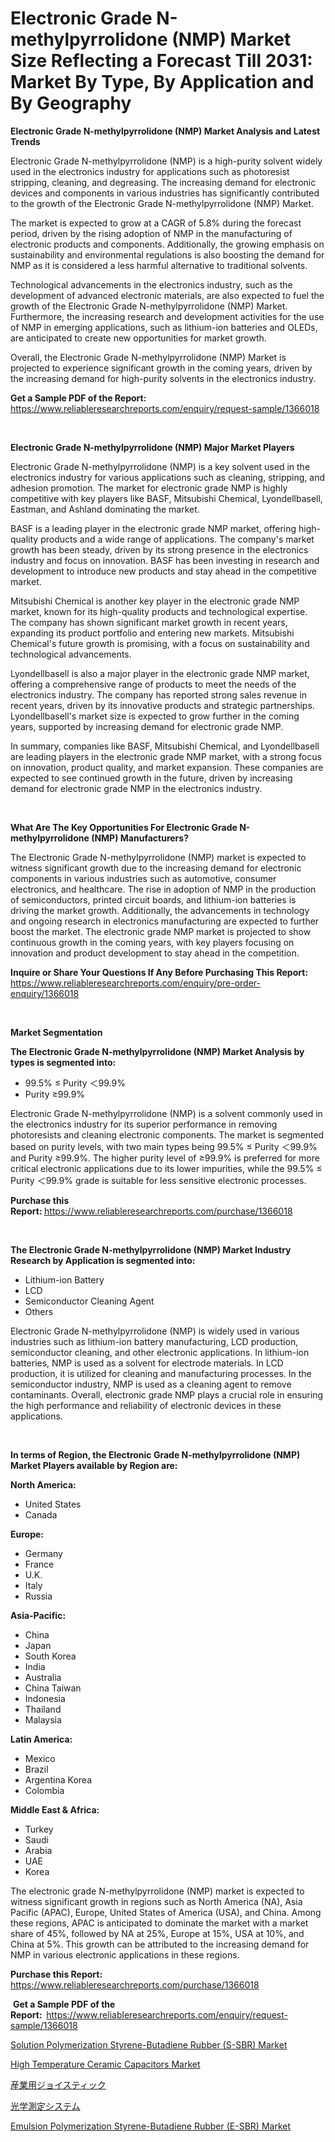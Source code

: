 <p><h1>Electronic Grade N-methylpyrrolidone (NMP) Market Size Reflecting a Forecast Till 2031: Market By Type, By Application and By Geography</h1></p><p><strong>Electronic Grade N-methylpyrrolidone (NMP) Market Analysis and Latest Trends</strong></p>
<p><p>Electronic Grade N-methylpyrrolidone (NMP) is a high-purity solvent widely used in the electronics industry for applications such as photoresist stripping, cleaning, and degreasing. The increasing demand for electronic devices and components in various industries has significantly contributed to the growth of the Electronic Grade N-methylpyrrolidone (NMP) Market.</p><p>The market is expected to grow at a CAGR of 5.8% during the forecast period, driven by the rising adoption of NMP in the manufacturing of electronic products and components. Additionally, the growing emphasis on sustainability and environmental regulations is also boosting the demand for NMP as it is considered a less harmful alternative to traditional solvents.</p><p>Technological advancements in the electronics industry, such as the development of advanced electronic materials, are also expected to fuel the growth of the Electronic Grade N-methylpyrrolidone (NMP) Market. Furthermore, the increasing research and development activities for the use of NMP in emerging applications, such as lithium-ion batteries and OLEDs, are anticipated to create new opportunities for market growth.</p><p>Overall, the Electronic Grade N-methylpyrrolidone (NMP) Market is projected to experience significant growth in the coming years, driven by the increasing demand for high-purity solvents in the electronics industry.</p></p>
<p><strong>Get a Sample PDF of the Report:&nbsp;</strong> <a href="https://www.reliableresearchreports.com/enquiry/request-sample/1366018">https://www.reliableresearchreports.com/enquiry/request-sample/1366018</a></p>
<p>&nbsp;</p>
<p><strong>Electronic Grade N-methylpyrrolidone (NMP) Major Market Players</strong></p>
<p><p>Electronic Grade N-methylpyrrolidone (NMP) is a key solvent used in the electronics industry for various applications such as cleaning, stripping, and adhesion promotion. The market for electronic grade NMP is highly competitive with key players like BASF, Mitsubishi Chemical, Lyondellbasell, Eastman, and Ashland dominating the market.</p><p>BASF is a leading player in the electronic grade NMP market, offering high-quality products and a wide range of applications. The company's market growth has been steady, driven by its strong presence in the electronics industry and focus on innovation. BASF has been investing in research and development to introduce new products and stay ahead in the competitive market.</p><p>Mitsubishi Chemical is another key player in the electronic grade NMP market, known for its high-quality products and technological expertise. The company has shown significant market growth in recent years, expanding its product portfolio and entering new markets. Mitsubishi Chemical's future growth is promising, with a focus on sustainability and technological advancements.</p><p>Lyondellbasell is also a major player in the electronic grade NMP market, offering a comprehensive range of products to meet the needs of the electronics industry. The company has reported strong sales revenue in recent years, driven by its innovative products and strategic partnerships. Lyondellbasell's market size is expected to grow further in the coming years, supported by increasing demand for electronic grade NMP.</p><p>In summary, companies like BASF, Mitsubishi Chemical, and Lyondellbasell are leading players in the electronic grade NMP market, with a strong focus on innovation, product quality, and market expansion. These companies are expected to see continued growth in the future, driven by increasing demand for electronic grade NMP in the electronics industry.</p></p>
<p>&nbsp;</p>
<p><strong>What Are The Key Opportunities For Electronic Grade N-methylpyrrolidone (NMP) Manufacturers?</strong></p>
<p><p>The Electronic Grade N-methylpyrrolidone (NMP) market is expected to witness significant growth due to the increasing demand for electronic components in various industries such as automotive, consumer electronics, and healthcare. The rise in adoption of NMP in the production of semiconductors, printed circuit boards, and lithium-ion batteries is driving the market growth. Additionally, the advancements in technology and ongoing research in electronics manufacturing are expected to further boost the market. The electronic grade NMP market is projected to show continuous growth in the coming years, with key players focusing on innovation and product development to stay ahead in the competition.</p></p>
<p><strong>Inquire or Share Your Questions If Any Before Purchasing This Report:</strong> <a href="https://www.reliableresearchreports.com/enquiry/pre-order-enquiry/1366018">https://www.reliableresearchreports.com/enquiry/pre-order-enquiry/1366018</a></p>
<p>&nbsp;</p>
<p><strong>Market Segmentation</strong></p>
<p><strong>The Electronic Grade N-methylpyrrolidone (NMP) Market Analysis by types is segmented into:</strong></p>
<p><ul><li>99.5% ≤ Purity ＜99.9%</li><li>Purity ≥99.9%</li></ul></p>
<p><p>Electronic Grade N-methylpyrrolidone (NMP) is a solvent commonly used in the electronics industry for its superior performance in removing photoresists and cleaning electronic components. The market is segmented based on purity levels, with two main types being 99.5% ≤ Purity ＜99.9% and Purity ≥99.9%. The higher purity level of ≥99.9% is preferred for more critical electronic applications due to its lower impurities, while the 99.5% ≤ Purity ＜99.9% grade is suitable for less sensitive electronic processes.</p></p>
<p><strong>Purchase this Report:&nbsp;</strong><a href="https://www.reliableresearchreports.com/purchase/1366018">https://www.reliableresearchreports.com/purchase/1366018</a></p>
<p>&nbsp;</p>
<p><strong>The Electronic Grade N-methylpyrrolidone (NMP) Market Industry Research by Application is segmented into:</strong></p>
<p><ul><li>Lithium-ion Battery</li><li>LCD</li><li>Semiconductor Cleaning Agent</li><li>Others</li></ul></p>
<p><p>Electronic Grade N-methylpyrrolidone (NMP) is widely used in various industries such as lithium-ion battery manufacturing, LCD production, semiconductor cleaning, and other electronic applications. In lithium-ion batteries, NMP is used as a solvent for electrode materials. In LCD production, it is utilized for cleaning and manufacturing processes. In the semiconductor industry, NMP is used as a cleaning agent to remove contaminants. Overall, electronic grade NMP plays a crucial role in ensuring the high performance and reliability of electronic devices in these applications.</p></p>
<p>&nbsp;</p>
<p><strong>In terms of Region, the Electronic Grade N-methylpyrrolidone (NMP) Market Players available by Region are:</strong></p>
<p>
    <p> <strong> North America: </strong>
        <ul>
            <li>United States</li>
            <li>Canada</li>
        </ul>
        </p> 
    <p> <strong> Europe: </strong>
        <ul>
            <li>Germany</li>
            <li>France</li>
            <li>U.K.</li>
            <li>Italy</li>
            <li>Russia</li>
        </ul>
        </p> 
    <p> <strong> Asia-Pacific: </strong>
        <ul>
            <li>China</li>
            <li>Japan</li>
            <li>South Korea</li>
            <li>India</li>
            <li>Australia</li>
            <li>China Taiwan</li>
            <li>Indonesia</li>
            <li>Thailand</li>
            <li>Malaysia</li>
        </ul>
        </p> 
    <p> <strong> Latin America: </strong>
        <ul>
            <li>Mexico</li>
            <li>Brazil</li>
            <li>Argentina Korea</li>
            <li>Colombia</li>
        </ul>
        </p> 
    <p> <strong> Middle East & Africa: </strong>
        <ul>
            <li>Turkey</li>
            <li>Saudi</li>
            <li>Arabia</li>
            <li>UAE</li>
            <li>Korea</li>
        </ul>
    </p>
    </p>
<p><p>The electronic grade N-methylpyrrolidone (NMP) market is expected to witness significant growth in regions such as North America (NA), Asia Pacific (APAC), Europe, United States of America (USA), and China. Among these regions, APAC is anticipated to dominate the market with a market share of 45%, followed by NA at 25%, Europe at 15%, USA at 10%, and China at 5%. This growth can be attributed to the increasing demand for NMP in various electronic applications in these regions.</p></p>
<p><strong>Purchase this Report: </strong><a href="https://www.reliableresearchreports.com/purchase/1366018">https://www.reliableresearchreports.com/purchase/1366018</a></p>
<p>&nbsp;<strong>Get a Sample PDF of the Report:&nbsp;&nbsp;</strong><a href="https://www.reliableresearchreports.com/enquiry/request-sample/1366018">https://www.reliableresearchreports.com/enquiry/request-sample/1366018</a></p>
<p><strong></strong></p>
<p><p><a href="https://github.com/mbisetmhermsr/Market-Research-Report-List-1/blob/main/solution-polymerization-styrene-butadiene-rubber-s-sbr-market.md">Solution Polymerization Styrene-Butadiene Rubber (S-SBR) Market</a></p><p><a href="https://issuu.com/reportprime-2/docs/high-temperature-ceramic-capacitors-market-size-20">High Temperature Ceramic Capacitors Market</a></p><p><a href="https://github.com/avwofrml53535/Market-Research-Report-List-1/blob/main/916070872.md">産業用ジョイスティック</a></p><p><a href="https://medium.com/@elmorunolfsson2023/%E5%85%89%E5%AD%A6%E6%B8%AC%E5%AE%9A%E3%82%B7%E3%82%B9%E3%83%86%E3%83%A0%E5%B8%82%E5%A0%B4-%E7%AB%B6%E4%BA%89%E5%88%86%E6%9E%90-%E5%B8%82%E5%A0%B4%E3%83%88%E3%83%AC%E3%83%B3%E3%83%89-2031%E5%B9%B4%E3%81%BE%E3%81%A7%E3%81%AE%E4%BA%88%E6%B8%AC-a6882af02bd2">光学測定システム</a></p><p><a href="https://github.com/zjyglelu/Market-Research-Report-List-1/blob/main/emulsion-polymerization-styrene-butadiene-rubber-e-sbr-market.md">Emulsion Polymerization Styrene-Butadiene Rubber (E-SBR) Market</a></p></p>